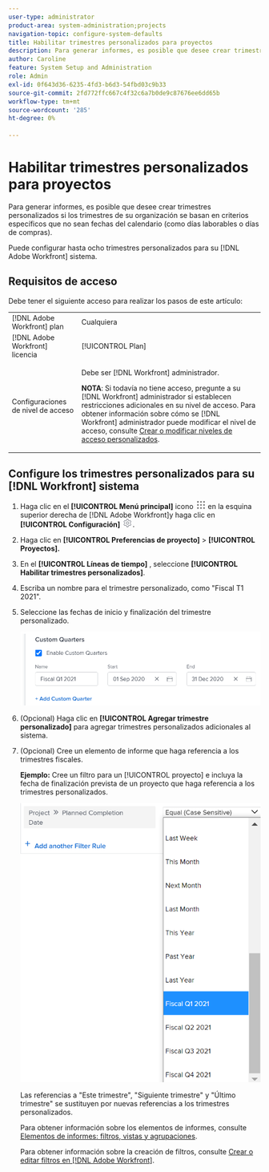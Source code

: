 ```yaml
---
user-type: administrator
product-area: system-administration;projects
navigation-topic: configure-system-defaults
title: Habilitar trimestres personalizados para proyectos
description: Para generar informes, es posible que desee crear trimestres personalizados si los trimestres de su organización se basan en criterios específicos que no sean fechas del calendario (como días laborables o días de compras).
author: Caroline
feature: System Setup and Administration
role: Admin
exl-id: 0f643d36-6235-4fd3-b6d3-54fbd03c9b33
source-git-commit: 2fd772ffc667c4f32c6a7b0de9c87676ee6dd65b
workflow-type: tm+mt
source-wordcount: '285'
ht-degree: 0%

---
```


# Habilitar trimestres personalizados para proyectos

Para generar informes, es posible que desee crear trimestres personalizados si los trimestres de su organización se basan en criterios específicos que no sean fechas del calendario (como días laborables o días de compras).

Puede configurar hasta ocho trimestres personalizados para su [!DNL Adobe Workfront] sistema.

## Requisitos de acceso

Debe tener el siguiente acceso para realizar los pasos de este artículo:

<table style="table-layout:auto"> 
 <col> 
 <col> 
 <tbody> 
  <tr> 
   <td role="rowheader">[!DNL Adobe Workfront] plan</td> 
   <td>Cualquiera</td> 
  </tr> 
  <tr> 
   <td role="rowheader">[!DNL Adobe Workfront] licencia</td> 
   <td>[!UICONTROL Plan]</td> 
  </tr> 
  <tr> 
   <td role="rowheader">Configuraciones de nivel de acceso</td> 
   <td> <p>Debe ser [!DNL Workfront] administrador.</p> <p><b>NOTA</b>: Si todavía no tiene acceso, pregunte a su [!DNL Workfront] administrador si establecen restricciones adicionales en su nivel de acceso. Para obtener información sobre cómo se [!DNL Workfront] administrador puede modificar el nivel de acceso, consulte <a href="../../../administration-and-setup/add-users/configure-and-grant-access/create-modify-access-levels.md" class="MCXref xref">Crear o modificar niveles de acceso personalizados</a>.</p> </td> 
  </tr> 
 </tbody> 
</table>

## Configure los trimestres personalizados para su [!DNL Workfront] sistema

1. Haga clic en el **[!UICONTROL Menú principal]** icono ![](assets/main-menu-icon.png) en la esquina superior derecha de [!DNL Adobe Workfront]y haga clic en **[!UICONTROL Configuración]** ![](assets/gear-icon-settings.png).

1. Haga clic en **[!UICONTROL Preferencias de proyecto]** > **[!UICONTROL Proyectos].**

1. En el **[!UICONTROL Líneas de tiempo]** , seleccione **[!UICONTROL Habilitar trimestres personalizados]**.

1. Escriba un nombre para el trimestre personalizado, como &quot;Fiscal T1 2021&quot;.
1. Seleccione las fechas de inicio y finalización del trimestre personalizado.

   ![](assets/custom-quarters-nwe.png)

1. (Opcional) Haga clic en **[!UICONTROL Agregar trimestre personalizado]** para agregar trimestres personalizados adicionales al sistema.
1. (Opcional) Cree un elemento de informe que haga referencia a los trimestres fiscales.

   **Ejemplo:** Cree un filtro para un [!UICONTROL proyecto] e incluya la fecha de finalización prevista de un proyecto que haga referencia a los trimestres personalizados.

   ![](assets/example-of-project-filter-with-custom-quarters.png)

   Las referencias a &quot;Este trimestre&quot;, &quot;Siguiente trimestre&quot; y &quot;Último trimestre&quot; se sustituyen por nuevas referencias a los trimestres personalizados.

   Para obtener información sobre los elementos de informes, consulte [Elementos de informes: filtros, vistas y agrupaciones](../../../reports-and-dashboards/reports/reporting-elements/reporting-elements-filters-views-groupings.md).

   Para obtener información sobre la creación de filtros, consulte [Crear o editar filtros en [!DNL Adobe Workfront]](../../../reports-and-dashboards/reports/reporting-elements/create-filters.md).
